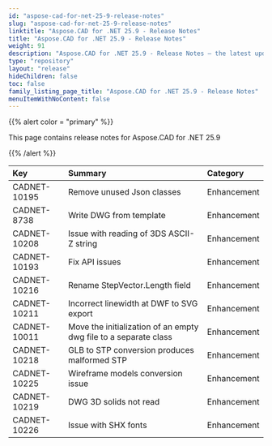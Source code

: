 ```yaml
---
id: "aspose-cad-for-net-25-9-release-notes"
slug: "aspose-cad-for-net-25-9-release-notes"
linktitle: "Aspose.CAD for .NET 25.9 - Release Notes"
title: "Aspose.CAD for .NET 25.9 - Release Notes"
weight: 91
description: "Aspose.CAD for .NET 25.9 - Release Notes – the latest updates and fixes."
type: "repository"
layout: "release"
hideChildren: false
toc: false
family_listing_page_title: "Aspose.CAD for .NET 25.9 - Release Notes"
menuItemWithNoContent: false
---
```


{{% alert color = "primary" %}}

This page contains release notes for Aspose.CAD for .NET 25.9

{{% /alert %}}


|**Key**|**Summary**|**Category**|
| :- | :- | :- |
| CADNET-10195 | Remove unused Json classes | Enhancement |
| CADNET-8738 | Write DWG from template | Enhancement |
| CADNET-10208 | Issue with reading of 3DS ASCII-Z string | Enhancement |
| CADNET-10193 | Fix API issues | Enhancement |
| CADNET-10216 | Rename StepVector.Length field | Enhancement |
| CADNET-10211 | Incorrect linewidth at DWF to SVG export | Enhancement |
| CADNET-10011 | Move the initialization of an empty dwg file to a separate class | Enhancement |
| CADNET-10218 | GLB to STP conversion produces malformed STP | Enhancement |
| CADNET-10225 | Wireframe models conversion issue | Enhancement |
| CADNET-10219 | DWG 3D solids not read  | Enhancement |
| CADNET-10226 | Issue with SHX fonts  | Enhancement |
